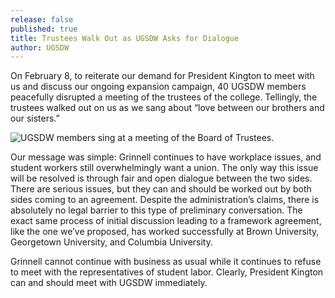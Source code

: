 ```yaml
---
release: false
published: true
title: Trustees Walk Out as UGSDW Asks for Dialogue
author: UGSDW
---
```

On February 8, to reiterate our demand for President Kington to meet with us and discuss our ongoing expansion campaign, 40 UGSDW members peacefully disrupted a meeting of the trustees of the college. Tellingly, the trustees walked out on us as we sang about “love between our brothers and our sisters.”  

![UGSDW members sing at a meeting of the Board of Trustees.](/assets/news/occupation-2-8.jpg)

Our message was simple: Grinnell continues to have workplace issues, and student workers still overwhelmingly want a union.  The only way this issue will be resolved is through fair and open dialogue between the two sides.  There are serious issues, but they can and should be worked out by both sides coming to an agreement.  Despite the administration’s claims, there is absolutely no legal barrier to this type of preliminary conversation.  The exact same process of initial discussion leading to a framework agreement, like the one we’ve proposed, has worked successfully at Brown University, Georgetown University, and Columbia University.  

Grinnell cannot continue with business as usual while it continues to refuse to meet with the representatives of student labor.  Clearly, President Kington can and should meet with UGSDW immediately.
